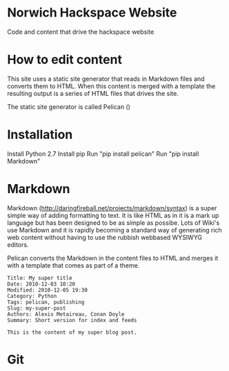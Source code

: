 Norwich Hackspace Website
=======

Code and content that drive the hackspace website

How to edit content
=======
This site uses a static site generator that reads in Markdown files and converts them to HTML. When this content is merged with a template the resulting output is a series of HTML files that drives the site.

The static site generator is called Pelican () 

Installation
=======
Install Python 2.7
Install pip
Run "pip install pelican"
Run "pip install Markdown"

Markdown
=======
Markdown (http://daringfireball.net/projects/markdown/syntax) is a super simple way of adding formatting to text. It is like HTML as in it is a mark up language but has been designed to be as simple as possibe. Lots of Wiki's use Markdown and it is rapidly becoming a standard way of generating rich web content without having to use the rubbish webbased WYSIWYG editors.

Pelican converts the Markdown in the content files to HTML and merges it with a template that comes as part of a theme.
```
Title: My super title
Date: 2010-12-03 10:20
Modified: 2010-12-05 19:30
Category: Python
Tags: pelican, publishing
Slug: my-super-post
Authors: Alexis Metaireau, Conan Doyle
Summary: Short version for index and feeds

This is the content of my super blog post.
```

Git
=======